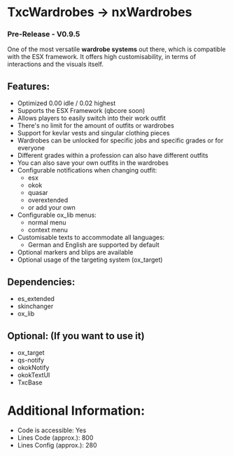 # TxcWardrobes -> nxWardrobes

### Pre-Release - V0.9.5
One of the most versatile **wardrobe systems** out there, which is compatible with the ESX framework. It offers high customisability, in terms of interactions and the visuals itself.

## Features:

- Optimized 0.00 idle / 0.02 highest
- Supports the ESX Framework (qbcore soon)
- Allows players to easily switch into their work outfit
- There's no limit for the amount of outfits or wardrobes
- Support for kevlar vests and singular clothing pieces
- Wardrobes can be unlocked for specific jobs and specific grades or for everyone
- Different grades within a profession can also have different outfits
- You can also save your own outfits in the wardrobes
- Configurable notifications when changing outfit:
   - esx
   - okok
   - quasar
   - overextended
   - or add your own
- Configurable ox_lib menus:
   - normal menu
   - context menu
- Customisable texts to accommodate all languages:
   - German and English are supported by default
- Optional markers and blips are available
- Optional usage of the targeting system (ox_target)

## Dependencies:

- es_extended
- skinchanger
- ox_lib

## Optional: (If you want to use it)

- ox_target
- qs-notify
- okokNotify
- okokTextUI
- TxcBase

# Additional Information:

- Code is accessible: Yes
- Lines Code (approx.): 800
- Lines Config (approx.): 280
